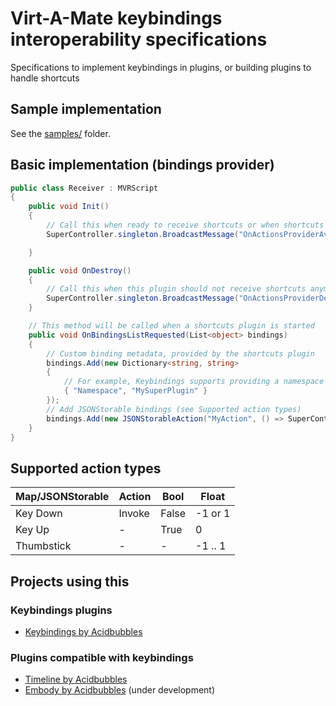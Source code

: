 # Virt-A-Mate keybindings interoperability specifications

Specifications to implement keybindings in plugins, or building plugins to handle shortcuts

## Sample implementation

See the [samples/](samples/) folder.

## Basic implementation (bindings provider)

```csharp
public class Receiver : MVRScript
{
    public void Init()
    {
        // Call this when ready to receive shortcuts or when shortcuts have changed
        SuperController.singleton.BroadcastMessage("OnActionsProviderAvailable", this, SendMessageOptions.DontRequireReceiver);

    }

    public void OnDestroy()
    {
        // Call this when this plugin should not receive shortcuts anymore
        SuperController.singleton.BroadcastMessage("OnActionsProviderDestroyed", this, SendMessageOptions.DontRequireReceiver);
    }

    // This method will be called when a shortcuts plugin is started
    public void OnBindingsListRequested(List<object> bindings)
    {
        // Custom binding metadata, provided by the shortcuts plugin
        bindings.Add(new Dictionary<string, string>
        {
            // For example, Keybindings supports providing a namespace value:
            { "Namespace", "MySuperPlugin" }
        });
        // Add JSONStorable bindings (see Supported action types)
        bindings.Add(new JSONStorableAction("MyAction", () => SuperController.LogMessage("Hi!")));
    }
}
```

## Supported action types

| Map/JSONStorable | Action | Bool   | Float              |
| ---------------- | ------ | ------ | ------------------ |
| Key Down         | Invoke | False  | -1 or 1            |
| Key Up           | -      | True   | 0                  |
| Thumbstick       | -      | -      | -1 .. 1            |

## Projects using this

### Keybindings plugins

- [Keybindings by Acidbubbles](https://github.com/acidbubbles/vam-vimvam)

### Plugins compatible with keybindings

- [Timeline by Acidbubbles](https://github.com/acidbubbles/vam-timeline)
- [Embody by Acidbubbles](https://github.com/acidbubbles/vam-embody) (under development)
